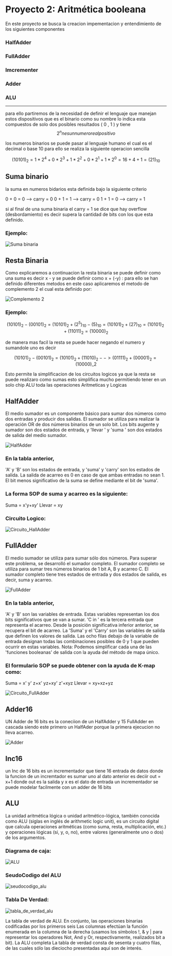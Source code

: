 # Proyecto 2: Aritmética booleana

En este proyecto se busca la creacion impementacion y entendimiento de los siguientes componentes

### HalfAdder

### FullAdder

### Imcrementer

### Adder

### ALU

---

para ello partiremos de la necesidad de definir el lenguaje que manejan estos dispositivos que es el binario como su nombre lo indica
esta compuestos de solo dos posibles resultados ( 0 , 1 ) y tiene $$ 2^{n} n es un numero real positivo $$

los numeros binarios se puede pasar al lenguaje humano el cual es el decimal o base 10 para ello se realiza la siguiente operacion sencilla

```math

(10101)_{2} = 1 \ast 2^{4} + 0 \ast 2^{3} + 1 \ast 2^{2} + 0 \ast 2^{1} + 1 \ast 2^{0} = 16 + 4 + 1 = (21)_{10}

```

## Suma binario

la suma en numeros bidarios esta definida bajo la siguiente criterio

0 + 0 = 0 --> carry = 0
0 + 1 = 1 --> carry = 0
1 + 1 = 0 --> carry = 1

si al final de una suma binaria el carry = 1 se dice que hay overflow (desbordamiento) es decir supera la cantidad de bits
con los que esta definido.

### Ejemplo:

<image src="/Imagenes/suma_binaria.png" alt="Suma binaria">

## Resta Binaria

Como explicaremos a continuacion la resta binaria se puede definir como una suma es decir x - y se puede definir como x + (-y) :
para ello se han definido diferentes metodos en este caso aplicaremos el metodo de complemento 2 el cual esta definido por:

<image src="/Imagenes/complemento_2.png" alt="Complemento 2">

### Ejemplo:

$$ \left ( 10101 \right )_{2} - \left ( 00101 \right )_{2} = \left ( 10101 \right )_{2} + \left ( 2^{5} \right )_{10} - \left ( 5 \right )_{10} = \left ( 10101 \right )_{2} + \left ( 27 \right )_{10} = \left( 10101 \right )_{2} + \left ( 11011 \right )_{2} = \left ( 10000 \right )_{2} $$

de manera mas facil la resta se puede hacer negando el numero y sumandole uno es decir

$$ (10101)_{2} - (00101)_{2} = (10101)_{2} + (11010)_{2} --> (01111)_{2} + (00001)_{2} = (10000)\_{2} $$

Esto permite la simplificacion de los circuitos logicos ya que la resta se puede realizaro como sumas
esto simplifica mucho permitiendo tener en un solo chip ALU toda las operaciones Aritmeticas y Logicas

## HalfAdder

El medio sumador es un componente básico para sumar dos números como dos entradas y producir dos salidas. El sumador se utiliza para realizar la operación OR de dos números binarios de un solo bit. Los bits augente y sumador son dos estados de entrada, y 'llevar ' y 'suma ' son dos estados de salida del medio sumador.

<image src="/Imagenes/halfadder.png" alt="HalfAdder">

### En la tabla anterior,

'A' y 'B' son los estados de entrada, y 'suma' y 'carry' son los estados de salida.
La salida de acarreo es 0 en caso de que ambas entradas no sean 1.
El bit menos significativo de la suma se define mediante el bit de 'suma'.

### La forma SOP de suma y acarreo es la siguiente:

Suma = x'y+xy'
Llevar = xy

### Circuito Logico:

<image src="/Imagenes/half-adder.png" alt="Circuito_HallAdder">

## FullAdder

El medio sumador se utiliza para sumar sólo dos números. Para superar este problema, se desarrolló el sumador completo. El sumador completo se utiliza para sumar tres números binarios de 1 bit A, B y acarreo C. El sumador completo tiene tres estados de entrada y dos estados de salida, es decir, suma y acarreo.

<image src="/Imagenes/fulladder.png" alt="FullAdder">

### En la tabla anterior,

'A' y 'B' son las variables de entrada. Estas variables representan los dos bits significativos que se van a sumar.
'C in ' es la tercera entrada que representa el acarreo. Desde la posición significativa inferior anterior, se recupera el bit de acarreo.
La 'Suma' y el 'Carry' son las variables de salida que definen los valores de salida.
Las ocho filas debajo de la variable de entrada designan todas las combinaciones posibles de 0 y 1 que pueden ocurrir en estas variables.
Nota: Podemos simplificar cada una de las 'funciones booleanas' de salida con la ayuda del método de mapa único.

### El formulario SOP se puede obtener con la ayuda de K-map como:

Suma = x' y' z+x' yz+xy' z'+xyz
Llevar = xy+xz+yz

<image src="/Imagenes/full-adder5.png" alt="Circuito_FullAdder">

## Adder16

UN Adder de 16 bits es la coneciion de un HalfAdder y 15 FullAdder en cascada siendo este primero un HalfAder porque la primera ejecucion
no lleva acarreo.

<image src="/Imagenes/adder.png" alt="Adder">

## Inc16

un Inc de 16 bits es un incrementador que tiene 16 entrada de datos donde la funcion de un incremtador es sumar uno al dato anterior es deciir
out = x+1 donde out es la salida y x es el dato de entrada un incrementador se puede modelar facilmente con un adder de 16 bits

## ALU

La unidad aritmética lógica o unidad aritmético-lógica, también conocida como ALU
(siglas en inglés de arithmetic logic unit), es un circuito digital que calcula operaciones
aritméticas (como suma, resta, multiplicación, etc.) y operaciones lógicas (si, y, o, no),
entre valores (generalmente uno o dos) de los argumentos.

### Diagrama de caja:

<image src="/Imagenes/alu.png" alt="ALU">

### SeudoCodigo del ALU

<image src="/Imagenes/seudocodigo.png" alt="seudocodigo_alu">

### Tabla De Verdad:

<image src="/Imagenes/tabla_alu.png" alt="tabla_de_verdad_alu">

La tabla de verdad de ALU. En conjunto, las operaciones binarias codificadas por los primeros seis
Las columnas efectúan la función enumerada en la columna de la derecha (usamos los símbolos !, & y | para representar los operadores Not, And y Or, respectivamente, realizados bit a bit). La ALU completa
La tabla de verdad consta de sesenta y cuatro filas, de las cuales sólo las dieciocho presentadas aquí son de interés.
